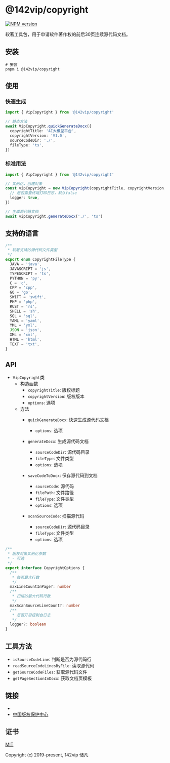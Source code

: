 # @142vip/copyright

[![NPM version](https://img.shields.io/npm/v/@142vip/copyright?labelColor=0b3d52&color=1da469&label=version)](https://www.npmjs.com/package/@142vip/copyright)

软著工具包，用于申请软件著作权的前后30页连续源代码文档。

## 安装

```shell
# 安装
pnpm i @142vip/copyright
```

## 使用

### 快速生成

```ts
import { VipCopyright } from '@142vip/copyright'

// 静态方法
await VipCopyright.quickGenerateDocx({
  copyrightTitle: 'AI大模型平台',
  copyrightVersion: 'V1.0',
  sourceCodeDir: './',
  fileType: 'ts',
})
```

### 标准用法
```ts
import { VipCopyright } from '@142vip/copyright'

// 实例化，创建对象
const vipCopyright = new VipCopyright(copyrightTitle, copyrightVersion, {
  // 是否需要终端打印日志，默认false
  logger: true,
})

// 生成源代码文档
await vipCopyright.generateDocx('./', 'ts')
```

## 支持的语言

```ts
/**
 * 软著支持的源代码文件类型
 */
export enum CopyrightFileType {
  JAVA = 'java',
  JAVASCRIPT = 'js',
  TYPESCRIPT = 'ts',
  PYTHON = 'py',
  C = 'c',
  CPP = 'cpp',
  GO = 'go',
  SWIFT = 'swift',
  PHP = 'php',
  RUST = 'rs',
  SHELL = 'sh',
  SQL = 'sql',
  YAML = 'yaml',
  YML = 'yml',
  JSON = 'json',
  XML = 'xml',
  HTML = 'html',
  TEXT = 'txt',
}
```

## API

- `VipCopyright`类
  - 构造函数
    - `copyrightTitle`: 版权标题
    - `copyrightVersion`: 版权版本
    - `options`: 选项
  - 方法
    - `quickGenerateDocx`: 快速生成源代码文档
      - `options`: 选项
    - `generateDocx`: 生成源代码文档
      - `sourceCodeDir`: 源代码目录
      - `fileType`: 文件类型
      - `options`: 选项

    - `saveCodeToDocx`: 保存源代码到文档
      - `sourceCode`: 源代码
      - `filePath`: 文件路径
      - `fileType`: 文件类型
      - `options`: 选项
    - `scanSourceCode`: 扫描源代码
      - `sourceCodeDir`: 源代码目录
      - `fileType`: 文件类型
      - `options`: 选项

```ts
/**
 * 版权对象实例化参数
 * - 可选
 */
export interface CopyrightOptions {
  /**
   * 每页最大行数
   */
  maxLineCountInPage?: number
  /**
   * 扫描的最大代码行数
   */
  maxScanSourceLineCount?: number
  /**
   * 是否开启控制台日志
   */
  logger?: boolean
}
```

## 工具方法

- `isSourceCodeLine`: 判断是否为源代码行
- `readSourceCodeLinesByFile`: 读取源代码
- `getSourceCodeFiles`: 获取源代码文件
- `getPageSectionInDocx`: 获取文档页模板

## 链接

-
- [中国版权保护中心](https://register.ccopyright.com.cn/login.html?linkBackUrl=https://register.ccopyright.com.cn/account.html)

## 证书

[MIT](https://opensource.org/license/MIT)

Copyright (c) 2019-present, 142vip 储凡

